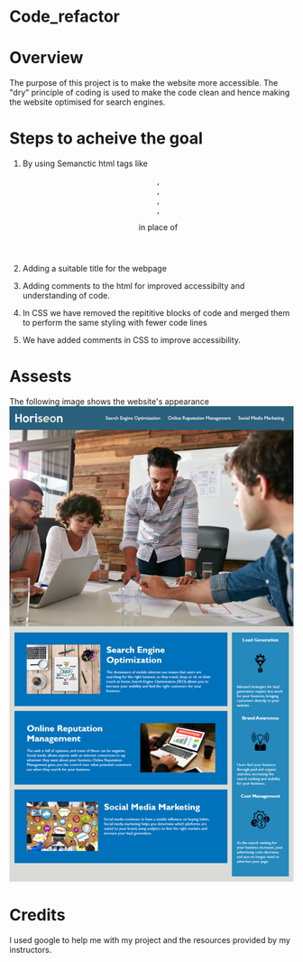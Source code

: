 # Code_refactor 


# Overview

The purpose of this project is to  make the website more accessible. The "dry" principle of coding is used
to make the code clean and hence making the website optimised for search engines.

# Steps to acheive the goal

1. By using Semanctic html tags like <header>, <footer>, <section>, <aside> ,<figure> in place of <div>

2. Adding a suitable title for the webpage

3. Adding comments to the html for improved accessibilty and understanding of code.

4. In CSS we have removed the repititive blocks of code and merged them to perform the same styling with fewer code lines

5. We have added comments in CSS to improve accessibility.

# Assests
The following image shows the website's appearance ![Horiseon webpage](./assets/images/website-final.png)

# Credits
I used google to help me with my project and the resources provided by my instructors.